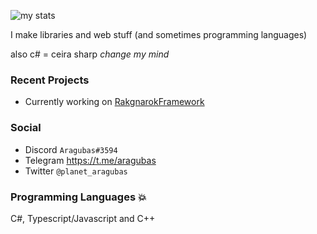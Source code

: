 ![my stats](https://github-readme-stats.vercel.app/api?username=aragubas&show_icons=true&theme=default)

I make libraries and web stuff (and sometimes programming languages) 

also c# = ceira sharp *change my mind*

### Recent Projects
- Currently working on [RakgnarokFramework](https://github.com/aragubas/RakgnarokTaiyou)

### Social
- Discord ``Aragubas#3594``
- Telegram https://t.me/aragubas
- Twitter ``@planet_aragubas``

### Programming Languages 💥
C#, Typescript/Javascript and C++
